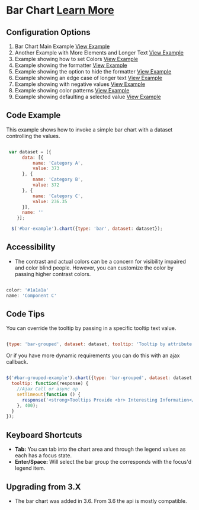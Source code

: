 
# Bar Chart  [Learn More](#)

## Configuration Options

1. Bar Chart Main Example [View Example]( ../components/bar/example-index)
2. Another Example with More Elements and Longer Text [View Example]( ../components/bar/example-alignment)
3. Example showing how to set Colors [View Example]( ../components/bar/example-colors)
4. Example showing the formatter [View Example]( ../components/bar/example-formatter)
5. Example showing the option to hide the formatter [View Example]( ../components/bar/example-hide-legend)
4. Example showing an edge case of longer text [View Example]( ../components/bar/example-long-text)
4. Example showing with negative values [View Example]( ../components/bar/example-negative-values)
4. Example showing color patterns [View Example]( ../components/bar/example-patterns)
4. Example showing defaulting a selected value  [View Example]( ../components/bar/example-selected)

## Code Example

This example shows how to invoke a simple bar chart with a dataset controlling the values.

```javascript

 var dataset = [{
      data: [{
          name: 'Category A',
          value: 373
      }, {
          name: 'Category B',
          value: 372
      }, {
          name: 'Category C',
          value: 236.35
      }],
      name: ''
    }];

  $('#bar-example').chart({type: 'bar', dataset: dataset});


```

## Accessibility

- The contrast and actual colors can be a concern for visibility impaired and color blind people. However, you can customize the color by passing higher contrast colors.

```javascript

color: '#1a1a1a'
name: 'Component C'


```

## Code Tips

You can override the tooltip by passing in a specific tooltip text value.

```javascript

{type: 'bar-grouped', dataset: dataset, tooltip: 'Tooltip by attribute'}


```

Or if you have more dynamic requirements you can do this with an ajax callback.

```javascript

$('#bar-grouped-example').chart({type: 'bar-grouped', dataset: dataset,
  tooltip: function(response) {
    //Ajax Call or async op
    setTimeout(function () {
      response('<strong>Tooltips Provide <br> Interesting Information</strong>');
    }, 400);
  }
});


```

## Keyboard Shortcuts

-   **Tab:** You can tab into the chart area and through the legend values as each has a focus state.
-   **Enter/Space:** Will select the bar group the corresponds with the focus'd legend item.

## Upgrading from 3.X

-   The bar chart was added in 3.6. From 3.6 the api is mostly compatible.

